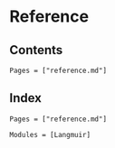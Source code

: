 # Reference

## Contents

```@contents
Pages = ["reference.md"]
```

## Index

```@index
Pages = ["reference.md"]
```

```@autodocs
Modules = [Langmuir]
```